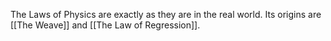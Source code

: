 The Laws of Physics are exactly as they are in the real world. Its origins are [[The Weave]] and [[The Law of Regression]].